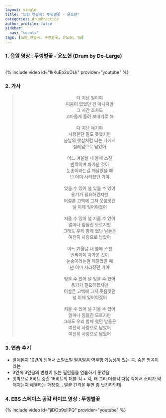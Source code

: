 ```yaml
---
layout: single
title: "드럼 연습곡: 뚜껑별꽃 - 윤도현"
categories: drumPractice
author_profile: false
sidebar:
  nav: "counts"
tags: [드럼 연습곡, 뚜껑별꽃, 윤도현, YB]
---
```


### 1. 음원 영상 : 뚜껑별꽃 - 윤도현 (Drum by Do-Large)

<br/>
{% include video id="IkKuEp2uOLk" provider="youtube" %}

### 2. 가사

> <center>다 지난 일이야<br/>미움이 없었던 건 아니지만<br/>그 시간 조차도<br/>고마웁게 흘려 보내기로 해<br/><br/>다 지난 얘기야<br/>사랑한단 말도 못했지만<br/>봄날의 햇살처럼 너는 나에게<br/>설레임으로 남았어<br/><br/>어느 겨울날 내 볼에 스친<br/>반짝이며 차가운 것이<br/>눈송이라는걸 깨달았을 때<br/>넌 이미 사라졌던 거야<br/><br/>잊을 수 있어 널 잊을 수 있어<br/>용기가 필요하겠지만<br/>어설픈 고백에 그저 웃음짓던<br/>널 이제 잊어야겠어<br/><br/>지울 수 있어 널 지울 수 있어<br/>얼마나 힘들진 모르지만<br/>그래도 우리 함께 했던 날들은<br/>여전히 사랑으로 남았어<br/><br/>어느 겨울날 내 볼에 스친<br/>반짝이며 차가운 것이<br/>눈송이라는걸 깨달았을 때<br/>넌 이미 사라졌던 거야<br/><br/>잊을 수 있어 널 잊을 수 있어<br/>용기가 필요하겠지만<br/>어설픈 고백에 그저 웃음짓던<br/>널 이제 잊어야겠어<br/><br/>지울 수 있어 널 지울 수 있어<br/>얼마나 힘들진 모르지만<br/>그래도 우리 함께 했던 날들은<br/>여전히 사랑으로 남았어<br/>여전히 사랑으로 남았어</center>

### 3. 연습 후기

- 발매된지 10년이 넘어서 스멀스멀 알음알음 역주행 가능성이 있는 곡. 숨은 명곡이라는
- 3연속 3연음의 변형이 있는 필인들을 연습하기 좋았음
- 엇박으로 8비트 중간 16비트의 더블 킥 + 킥, 왜 그리 더블킥 다음 킥에서 소리가 약해지는지 해결하는 과정중... 발끝 간격을 두면 좀 낫긴하던데

### 4. EBS 스페이스 공감 라이브 영상 : 뚜껑별꽃

{% include video id="jiDOb9xIIPQ" provider="youtube" %}

